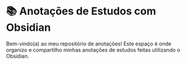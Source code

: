 # 📚 Anotações de Estudos com Obsidian

Bem-vindo(a) ao meu repositório de anotações! Este espaço é onde organizo e compartilho minhas anotações de estudos feitas utilizando o Obsidian.
